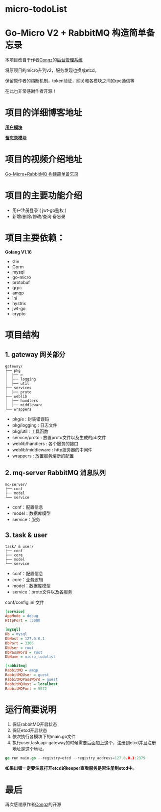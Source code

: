 # micro-todoList
# Go-Micro V2 + RabbitMQ 构造简单备忘录

本项目改自于作者[Congz](https://github.com/congz666)的[后台管理系统](https://github.com/congz666/backstage-go)

将原项目的micro升到v2，服务发现也换成etcd。

保留原作者的熔断机制，token验证，网关和各模块之间的rpc通信等

在此也非常感谢作者开源！

# 项目的详细博客地址

**[用户模块](https://blog.csdn.net/weixin_45304503/article/details/122286980)**

**[备忘录模块](https://blog.csdn.net/weixin_45304503/article/details/122301707)**

# 项目的视频介绍地址

[Go-Micro+RabbitMQ 构建简单备忘录](https://www.bilibili.com/video/BV1h44y1L7LN)

# 项目的主要功能介绍

- 用户注册登录 ( jwt-go鉴权 )
- 新增/删除/修改/查询 备忘录

# 项目主要依赖：

**Golang V1.16**

- Gin
- Gorm
- mysql
- go-micro
- protobuf
- grpc
- amqp
- ini
- hystrix
- jwt-go
- crypto

# 项目结构

## 1. gateway 网关部分

```
gateway/
├── pkg
│  ├── e
│  ├── logging
│  ├── util
├── services
│  ├── proto
├── weblib
│  ├── handlers
│  ├── middleware
└── wrappers
```
- pkg/e : 封装错误码
- pkg/logging : 日志文件
- pkg/util : 工具函数
- service/proto : 放置proto文件以及生成的pb文件
- weblib/handlers : 各个服务的接口
- weblib/middleware : http服务器的中间件
- wrappers : 放置服务熔断的配置

## 2. mq-server RabbitMQ 消息队列

```
mq-server/
├── conf
├── model
└── service
```

- conf：配置信息
- model：数据库模型
- service：服务

## 3. task & user

```
task/ & user/
├── conf
├── core
├── model
└── service
```

- conf：配置信息
- core：业务逻辑
- model：数据库模型
- service：proto文件以及各服务

conf/config.ini 文件
```ini
[service]
AppMode = debug
HttpPort = :3000

[mysql]
Db = mysql
DbHost = 127.0.0.1
DbPort = 3306
DbUser = root
DbPassWord = root
DbName = micro_todolist

[rabbitmq]
RabbitMQ = amqp
RabbitMQUser = guest
RabbitMQPassWord = guest
RabbitMQHost = localhost
RabbitMQPort = 5672
```

# 运行简要说明
1. 保证rabbitMQ开启状态
2. 保证etcd开启状态
3. 依次执行各模块下的main.go文件
4. 执行user,task,api-gateway的时候需要后面加上这个，注册到etcd并且注册地址是这个地址。
```go
go run main.go --registry=etcd --registry_address=127.0.0.1:2379
```

**如果出错一定要注意打开etcd的keeper查看服务是否注册到etcd中。**


# 最后

再次感谢原作者[Congz](https://github.com/congz666)的开源




